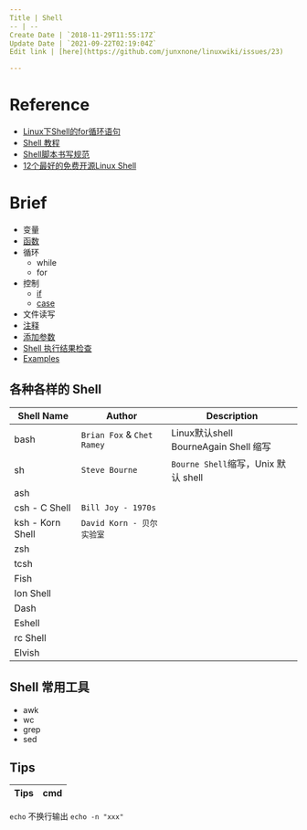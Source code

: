 ```yaml
---
Title | Shell
-- | --
Create Date | `2018-11-29T11:55:17Z`
Update Date | `2021-09-22T02:19:04Z`
Edit link | [here](https://github.com/junxnone/linuxwiki/issues/23)

---
```

# Reference
- [Linux下Shell的for循环语句](https://www.cnblogs.com/EasonJim/p/8315939.html)
- [Shell 教程](http://www.runoob.com/linux/linux-shell.html)
- [Shell脚本书写规范](https://www.cnblogs.com/thatsit/p/shell-jiao-ben-shu-xie-gui-fan.html)
- [12个最好的免费开源Linux Shell](https://www.cnblogs.com/rainy0426/articles/12805710.html)



# Brief

- 变量
- [函数](./Shell_Function)
- 循环
  - while
  - for
- 控制
  - [if](./Shell_if)
  - [case](./Shell_case)
- 文件读写
- [注释](./Shell_comment)
- [添加参数](./Shell_arguments)
- [Shell 执行结果检查](./Shell_exec_error_check)
- [Examples](./Shell_Examples)

## 各种各样的 Shell 

Shell Name | Author | Description
-- | -- | --
bash | `Brian Fox` & `Chet Ramey`| Linux默认shell <br>BourneAgain Shell 缩写
sh | `Steve Bourne` | `Bourne Shell`缩写，Unix 默认 shell
ash |
csh - C Shell | `Bill Joy - 1970s`
ksh - Korn Shell | `David Korn - 贝尔实验室`
zsh |
tcsh | 
Fish |
Ion Shell |
Dash |
Eshell |
rc Shell |
Elvish |



## Shell 常用工具

- awk
- wc
- grep
- sed



## Tips

Tips | cmd
-- | --
 `echo` 不换行输出 `echo -n "xxx"`

